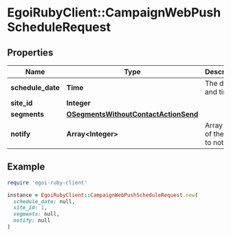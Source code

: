 # EgoiRubyClient::CampaignWebPushScheduleRequest

## Properties

| Name | Type | Description | Notes |
| ---- | ---- | ----------- | ----- |
| **schedule_date** | **Time** | The date and time | [optional] |
| **site_id** | **Integer** |  |  |
| **segments** | [**OSegmentsWithoutContactActionSend**](OSegmentsWithoutContactActionSend.md) |  |  |
| **notify** | **Array&lt;Integer&gt;** | Array of IDs of the users to notify | [optional] |

## Example

```ruby
require 'egoi-ruby-client'

instance = EgoiRubyClient::CampaignWebPushScheduleRequest.new(
  schedule_date: null,
  site_id: 1,
  segments: null,
  notify: null
)
```

